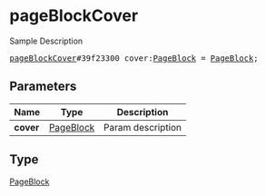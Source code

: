 # pageBlockCover

Sample Description

<pre>
<a href="../constructor/pageBlockCover.md">pageBlockCover</a>#39f23300 cover:<a href="../type/PageBlock.md">PageBlock</a> = <a href="../type/PageBlock.md">PageBlock</a>;</pre>
## Parameters

| Name | Type | Description |
|------|:----:|-------------|
| **cover** | <a href="../type/PageBlock.md">PageBlock</a> | Param description |

## Type

<a href="../type/PageBlock.md">PageBlock</a>
